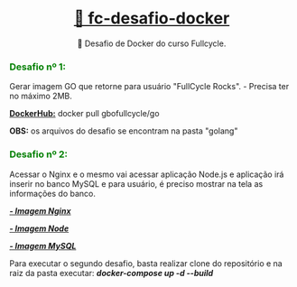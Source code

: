 <h1 align="center">
    <a href="https://fullcycle.com.br/">🔗 fc-desafio-docker</a>
</h1>
<p align="center">🚀 Desafio de Docker do curso Fullcycle.</p>



<h3><strong><span style="color:green">Desafio nº 1:</span></strong></h3>

Gerar imagem GO que retorne para usuário "FullCycle Rocks". 
    - Precisa ter no máximo 2MB.
<p><a href="https://hub.docker.com/r/gbofullcycle/go"><strong>DockerHub:</strong></a> docker pull gbofullcycle/go</p>

<strong>OBS:</strong> os arquivos do desafio se encontram na pasta "golang"

<h3><strong><span style="color:green">Desafio nº 2:</span></strong> </h3>

Acessar o Nginx e o mesmo vai acessar aplicação Node.js e aplicação irá inserir no banco MySQL e para usuário, é preciso mostrar na tela as informações do banco.
    <p>_<a href="https://hub.docker.com/r/gbofullcycle/nginx-desafio-fc"><strong>- Imagem Nginx</strong></a>_</p>
    <p>_<a href="https://hub.docker.com/r/gbofullcycle/node-desafio-fc"><strong>- Imagem Node</strong></a>_</p>
    <p>_<a href="https://hub.docker.com/r/gbofullcycle/mysql-desafio-fc"><strong>- Imagem MySQL</strong></a>_</p>

Para executar o segundo desafio, basta realizar clone do repositório e na raiz da pasta executar: <strong>_docker-compose up -d --build_</strong>

